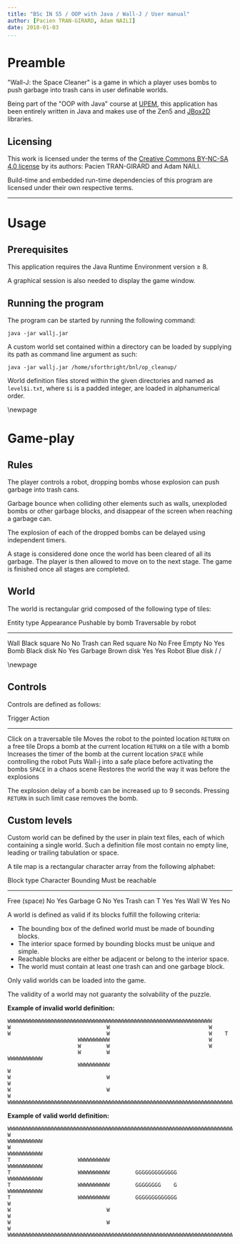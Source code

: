 ```yaml
---
title: "BSc IN S5 / OOP with Java / Wall-J / User manual"
author: [Pacien TRAN-GIRARD, Adam NAILI]
date: 2018-01-03
...
```


# Preamble

"Wall-J: the Space Cleaner" is a game in which a player uses bombs to push garbage into trash cans in user definable
worlds.

Being part of the "OOP with Java" course at [UPEM](http://www.u-pem.fr/), this application has been entirely
written in Java and makes use of the Zen5 and [JBox2D](http://www.jbox2d.org/) libraries.

## Licensing

This work is licensed under the terms of the
[Creative Commons BY-NC-SA 4.0 license](https://creativecommons.org/licenses/by-nc-sa/4.0/) by its authors:
Pacien TRAN-GIRARD and Adam NAILI.

Build-time and embedded run-time dependencies of this program are licensed under their own respective terms.

---

# Usage

## Prerequisites

This application requires the Java Runtime Environment version $\geq$ 8.

A graphical session is also needed to display the game window.

## Running the program

The program can be started by running the following command:

    java -jar wallj.jar

A custom world set contained within a directory can be loaded by supplying its path as command line argument as such:

    java -jar wallj.jar /home/sforthright/bnl/op_cleanup/

World definition files stored within the given directories and named as `level$i.txt`, where `$i` is a padded integer,
are loaded in alphanumerical order.

\newpage

# Game-play

## Rules

The player controls a robot, dropping bombs whose explosion can push garbage into trash cans.

Garbage bounce when colliding other elements such as walls, unexploded bombs or other garbage blocks,
and disappear of the screen when reaching a garbage can.

The explosion of each of the dropped bombs can be delayed using independent timers. 

A stage is considered done once the world has been cleared of all its garbage.
The player is then allowed to move on to the next stage.
The game is finished once all stages are completed.

## World

The world is rectangular grid composed of the following type of tiles:

Entity type Appearance   Pushable by bomb Traversable by robot
----------- ------------ ---------------- --------------------
Wall        Black square No               No
Trash can   Red square   No               No
Free        Empty        No               Yes
Bomb        Black disk   No               Yes
Garbage     Brown disk   Yes              Yes
Robot       Blue disk    /                /

\newpage

## Controls

Controls are defined as follows:

Trigger                                 Action
-------------------------------         -------------------------------------------------------
Click on a traversable tile             Moves the robot to the pointed location
`RETURN` on a free tile                 Drops a bomb at the current location
`RETURN` on a tile with a bomb          Increases the timer of the bomb at the current location
`SPACE` while controlling the robot     Puts Wall-j into a safe place before activating the bombs
`SPACE` in a chaos scene                Restores the world the way it was before the explosions

The explosion delay of a bomb can be increased up to 9 seconds. Pressing `RETURN` in such limit case removes the bomb.

## Custom levels

Custom world can be defined by the user in plain text files, each of which containing a single world.
Such a definition file most contain no empty line, leading or trailing tabulation or space.

A tile map is a rectangular character array from the following alphabet:

Block type  Character Bounding Must be reachable
----------  --------- -------- -----------------
Free        (space)   No       Yes
Garbage     G         No       Yes
Trash can   T         Yes      Yes
Wall        W         Yes      No

A world is defined as valid if its blocks fulfill the following criteria:

* The bounding box of the defined world must be made of bounding blocks.
* The interior space formed by bounding blocks must be unique and simple.
* Reachable blocks are either be adjacent or belong to the interior space.
* The world must contain at least one trash can and one garbage block.

Only valid worlds can be loaded into the game.

The validity of a world may not guaranty the solvability of the puzzle.

__Example of invalid world definition:__
```
WWWWWWWWWWWWWWWWWWWWWWWWWWWWWWWWWWWWWWWWWWWWWWWWWWWWWWWWWWWWWWWW
W                              W                               W
W                              W                               W    T
                      WWWWWWWWWW                               W
                      W        W                               W
                      W        W                               WWWWWWWWWWW
                      WWWWWWWWWW                                         W
W                              W                                         W
W                              W                                         W
WWWWWWWWWWWWWWWWWWWWWWWWWWWWWWWWWWWWWWWWWWWWWWWWWWWWWWWWWWWWWWWWWWWWWWWWWW
```

__Example of valid world definition:__
```
WWWWWWWWWWWWWWWWWWWWWWWWWWWWWWWWWWWWWWWWWWWWWWWWWWWWWWWWWWWWWWWWWWWWWWWWWW
W                                                              WWWWWWWWWWW
W                                                              WWWWWWWWWWW
T                     WWWWWWWWWW                               WWWWWWWWWWW
T                     WWWWWWWWWW        GGGGGGGGGGGGG          WWWWWWWWWWW
T                     WWWWWWWWWW        GGGGGGGG    G          WWWWWWWWWWW
T                     WWWWWWWWWW        GGGGGGGGGGGGG                    W
W                              W                                         W
W                              W                                         W
WWWWWWWWWWWWWWWWWWWWWWWWWWWWWWWWWWWWWWWWWWWWWWWWWWWWWWWWWWWWWWWWWWWWWWWWWW
```
